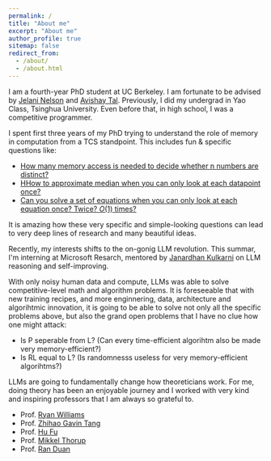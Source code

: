 ```yaml
---
permalink: /
title: "About me"
excerpt: "About me"
author_profile: true
sitemap: false
redirect_from: 
  - /about/
  - /about.html
---
```


I am a fourth-year PhD student at UC Berkeley. I am fortunate to be advised by [Jelani Nelson](https://people.eecs.berkeley.edu/~minilek/) and [Avishay Tal](https://www.avishaytal.org/). Previously, I did my undergrad in Yao Class, Tsinghua University. Even before that, in high school, I was a competitive programmer. 

I spent first three years of my PhD trying to understand the role of memory in computation from a TCS standpoint. This includes fun & specific questions like: 
+ [How many memory access is needed to decide whether n numbers are distinct?](https://arxiv.org/abs/2111.01759)
+ [HHow to approximate median when you can only look at each datapoint once?](https://dl.acm.org/doi/10.1145/3651610)
+ [Can you solve a set of equations when you can only look at each equation once? Twice? $O(1)$ times?](https://arxiv.org/abs/2310.08070)

It is amazing how these very specific and simple-looking questions can lead to very deep lines of research and many beautiful ideas.

Recently, my interests shifts to the on-gonig LLM revolution. This summar, I'm interning at Microsoft Resarch, mentored by [Janardhan Kulkarni](https://www.microsoft.com/en-us/research/people/jakul/) on LLM reasoning and self-improving. 

With only noisy human data and compute, LLMs was able to solve competitive-level math and algorithm problems. It is foreseeable that with new training recipes, and more enginnering, data, architecture and algorihtmic innovation, it is going to be able to solve not only all the specific problems above, but also the grand open problems that I have no clue how one might attack:

+ Is P seperable from L? (Can every time-efficient algorihtm also be made very memory-efficient?)
+ Is RL equal to L? (Is randomnesss useless for very memory-efficient algorihtms?)

LLMs are going to fundamentally change how theoreticians work. For me, doing theory has been an enjoyable journey and I worked with very kind and inspiring professors that I am always so grateful to.  

+ Prof. [Ryan Williams](https://people.csail.mit.edu/rrw/)
+ Prof. [Zhihao Gavin Tang](https://itcs.sufe.edu.cn/54/23/c10495a152611/page.htm)
+ Prof. [Hu Fu](https://www.fuhuthu.com/)
+ Prof. [Mikkel Thorup](http://hjemmesider.diku.dk/~mthorup/)
+ Prof. [Ran Duan](https://iiis.tsinghua.edu.cn/en/duanr/) 



